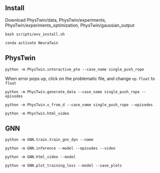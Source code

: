 ## Install
Download PhysTwin/data, PhysTwin/experiments, PhysTwin/experiments_optimization, PhysTwin/gaussian_output

```bash scripts/env_install.sh```

```conda activate NeuraTwin```

## PhysTwin
```python -m PhysTwin.interactive_pte --case_name single_push_rope```

When error pops up, click on the problematic file, and change ```np.float``` to ```float```

```python -m PhysTwin.generate_data --case_name single_push_rope --episodes```

```python -m PhysTwin.v_from_d --case_name single_push_rope --episodes```

```python -m PhysTwin.html_video```

## GNN
```python -m GNN.train.train_gnn_dyn --name```

```python -m GNN.inference --model --episodes --video```

```python -m GNN.html_video --model```

```python -m GNN.plot_training_loss --model --save_plots```
